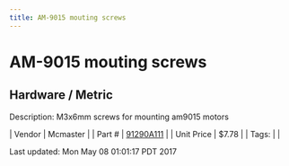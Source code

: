 ```yaml
---
title: AM-9015 mouting screws
---
```


# AM-9015 mouting screws
## Hardware / Metric
Description: 	M3x6mm screws for mounting am9015 motors 

| Vendor | Mcmaster | 
| Part # | [91290A111](https://www.mcmaster.com/#91290A111) | 
| Unit Price | $7.78 | 
| Tags: |  | 

Last updated: Mon May 08 01:01:17 PDT 2017